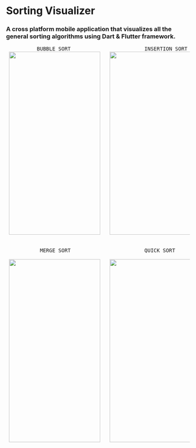 # Sorting Visualizer

### A cross platform mobile application that visualizes all the general sorting algorithms using Dart & Flutter framework.

<pre>
          BUBBLE SORT                        INSERTION SORT                      SELECTION SORT     
 <img src="https://github.com/Shwetank14/Sorting-Algorithm-Visualizer/blob/master/Sort/bublesort.gif" width="250" height="500" />   <img src="https://github.com/Shwetank14/Sorting-Algorithm-Visualizer/blob/master/Sort/insertionsort.gif" width="250" height="500" />   <img src="https://github.com/Shwetank14/Sorting-Algorithm-Visualizer/blob/master/Sort/selectionsort.gif" width="250" height="500" />  <br /><br /><br />           MERGE SORT                        QUICK SORT<br /><br /> <img src="https://github.com/Shwetank14/Sorting-Algorithm-Visualizer/blob/master/Sort/mergesort.gif" width="250" height="500" />   <img src="https://github.com/Shwetank14/Sorting-Algorithm-Visualizer/blob/master/Sort/quicksort.gif" width="250" height="500" />     
 
 
</pre>

